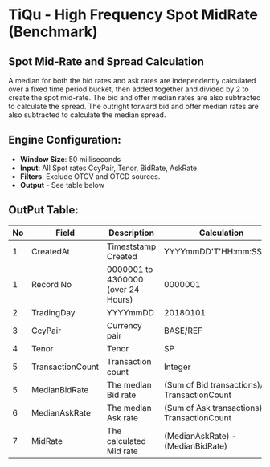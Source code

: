 # TiQu - High Frequency Spot MidRate (Benchmark)

## Spot Mid-Rate and Spread Calculation
A median for both the bid rates and ask rates are independently calculated over a fixed time period bucket, then added together and divided by 2 to create the spot mid-rate. The bid and offer median rates are also subtracted to calculate the spread. The outright forward bid and offer median rates are also subtracted to calculate the median spread.

## Engine Configuration:

* **Window Size**: 50 milliseconds
* **Input**: All Spot rates CcyPair, Tenor, BidRate, AskRate 
* **Filters**: Exclude OTCV and OTCD sources.
* **Output** - See table below

## OutPut Table:

| No | Field | Description | Calculation |
| -- | -- | -- | -- |
| 1 | CreatedAt | Timeststamp Created | YYYYmmDD'T'HH:mm:SS.ZZZ |
| 1 | Record No | 0000001 to 4300000 (over 24 Hours) | 0000001 |
| 2 | TradingDay | YYYYmmDD | 20180101 |
| 3 | CcyPair | Currency pair | BASE/REF |
| 4 | Tenor | Tenor | SP |
| 5 | TransactionCount | Transaction count | Integer |
| 5 | MedianBidRate | The median Bid rate | (Sum of Bid transactions)/ TransactionCount |
| 6 | MedianAskRate | The median Ask rate | (Sum of Ask transactions)/ TransactionCount | 
| 7 | MidRate | The calculated Mid rate | (MedianAskRate) - (MedianBidRate) | 

